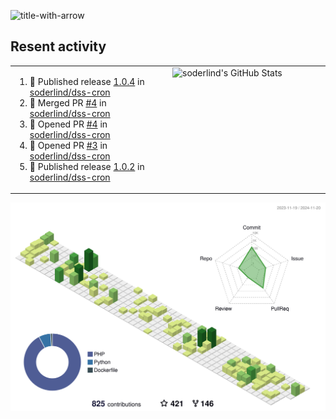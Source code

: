 
![title-with-arrow](https://github.com/soderlind/soderlind/assets/1649452/0f685042-97c3-46ba-b290-804d07f05370)



## Resent activity

<table width="100%" border="0"><tr><td width="49%">

<!--START_SECTION:activity-->
1. 🚀 Published release [1.0.4](https://github.com/soderlind/dss-cron/releases/tag/1.0.4) in [soderlind/dss-cron](https://github.com/soderlind/dss-cron)
2. 🎉 Merged PR [#4](https://github.com/soderlind/dss-cron/pull/4) in [soderlind/dss-cron](https://github.com/soderlind/dss-cron)
3. 💪 Opened PR [#4](https://github.com/soderlind/dss-cron/pull/4) in [soderlind/dss-cron](https://github.com/soderlind/dss-cron)
4. 💪 Opened PR [#3](https://github.com/soderlind/dss-cron/pull/3) in [soderlind/dss-cron](https://github.com/soderlind/dss-cron)
5. 🚀 Published release [1.0.2](https://github.com/soderlind/dss-cron/releases/tag/1.0.2) in [soderlind/dss-cron](https://github.com/soderlind/dss-cron)
<!--END_SECTION:activity-->
  </td>
<td width="49%" valign="top">
     <img  alt="soderlind's GitHub Stats" src="https://awesome-github-stats.azurewebsites.net/user-stats/soderlind?cardType=octocat&theme=github&preferLogin=false&Title=FFFFFF&Border=FFFFFF" />
</td></tr></table>


![](./profile-3d-contrib/profile-green-animate.svg)


